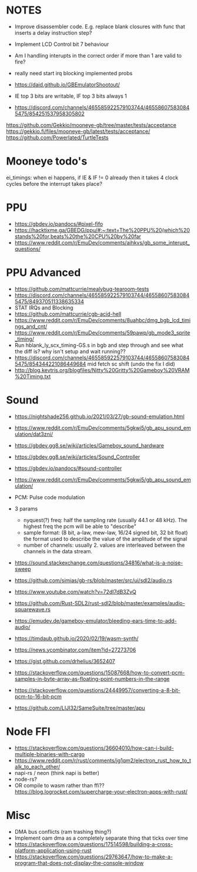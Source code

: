 # NOTES
- Improve disassembler code. E.g. replace blank closures with func that inserts a delay instruction step?
- Implement LCD Control bit 7 behaviour
- Am I handling interupts in the correct order if more than 1 are valid to fire?
- really need start irq blocking implemented probs

- https://daid.github.io/GBEmulatorShootout/

- IE top 3 bits are writable, IF top 3 bits always 1
- https://discord.com/channels/465585922579103744/465586075830845475/854251537958305802

https://github.com/Gekkio/mooneye-gb/tree/master/tests/acceptance
https://gekkio.fi/files/mooneye-gb/latest/tests/acceptance/
https://github.com/Powerlated/TurtleTests

# Mooneye todo's
ei_timings: when ei happens, if IE & IF != 0 already then it takes 4 clock cycles before the interrupt takes place?

# PPU
- https://gbdev.io/pandocs/#pixel-fifo
- https://hacktixme.ga/GBEDG/ppu/#:~:text=The%20PPU%20(which%20stands%20for,beats%20the%20CPU%20by%20far
- https://www.reddit.com/r/EmuDev/comments/aihkvs/gb_some_interupt_questions/

# PPU Advanced
- https://github.com/mattcurrie/mealybug-tearoom-tests
- https://discord.com/channels/465585922579103744/465586075830845475/849370511338635334
- STAT IRQs and Blocking
- https://github.com/mattcurrie/cgb-acid-hell
- https://www.reddit.com/r/EmuDev/comments/8uahbc/dmg_bgb_lcd_timings_and_cnt/
- https://www.reddit.com/r/EmuDev/comments/59pawp/gb_mode3_sprite_timing/
- Run hblank_ly_scx_timing-GS.s in bgb and step through and see what the diff is? why isn't 
    setup and wait running??
- https://discord.com/channels/465585922579103744/465586075830845475/854344221086449684 mid fetch sc shift (undo the fix I did)
- http://blog.kevtris.org/blogfiles/Nitty%20Gritty%20Gameboy%20VRAM%20Timing.txt


# Sound
- https://nightshade256.github.io/2021/03/27/gb-sound-emulation.html
- https://www.reddit.com/r/EmuDev/comments/5gkwi5/gb_apu_sound_emulation/dat3zni/
- https://gbdev.gg8.se/wiki/articles/Gameboy_sound_hardware
- https://gbdev.gg8.se/wiki/articles/Sound_Controller
- https://gbdev.io/pandocs/#sound-controller
- https://www.reddit.com/r/EmuDev/comments/5gkwi5/gb_apu_sound_emulation/

- PCM: Pulse code modulation
- 3 params
    - nyquest(?) freq: half the sampling rate (usually 44.1 or 48 kHz). The
        highest freq the pcm will be able to "describe"
    - sample format: (8 bit, a-law, mew-law, 16/24 signed bit, 32 bit float) the format used to
        describe the value of the amplitude of the signal 
    - number of channels: usually 2. values are interleaved between the channels in the data stream.

- https://sound.stackexchange.com/questions/34816/what-is-a-noise-sweep
- https://github.com/simias/gb-rs/blob/master/src/ui/sdl2/audio.rs
- https://www.youtube.com/watch?v=72dI7dB3ZvQ
- https://github.com/Rust-SDL2/rust-sdl2/blob/master/examples/audio-squarewave.rs
- https://emudev.de/gameboy-emulator/bleeding-ears-time-to-add-audio/
- https://timdaub.github.io/2020/02/19/wasm-synth/
- https://news.ycombinator.com/item?id=27273706

- https://gist.github.com/drhelius/3652407
- https://stackoverflow.com/questions/15087668/how-to-convert-pcm-samples-in-byte-array-as-floating-point-numbers-in-the-range

- https://stackoverflow.com/questions/24449957/converting-a-8-bit-pcm-to-16-bit-pcm

- https://github.com/LIJI32/SameSuite/tree/master/apu

# Node FFI
- https://stackoverflow.com/questions/36604010/how-can-i-build-multiple-binaries-with-cargo
- https://www.reddit.com/r/rust/comments/jg1qm2/electron_rust_how_to_talk_to_each_other/
- napi-rs / neon (think napi is better)
- node-rs?
- OR compile to wasm rather than ffi?? https://blog.logrocket.com/supercharge-your-electron-apps-with-rust/

# Misc
- DMA bus conflicts (ram trashing thing?)
- Implement oam dma as a completely separate thing that ticks over time
- https://stackoverflow.com/questions/17514598/building-a-cross-platform-application-using-rust
- https://stackoverflow.com/questions/29763647/how-to-make-a-program-that-does-not-display-the-console-window